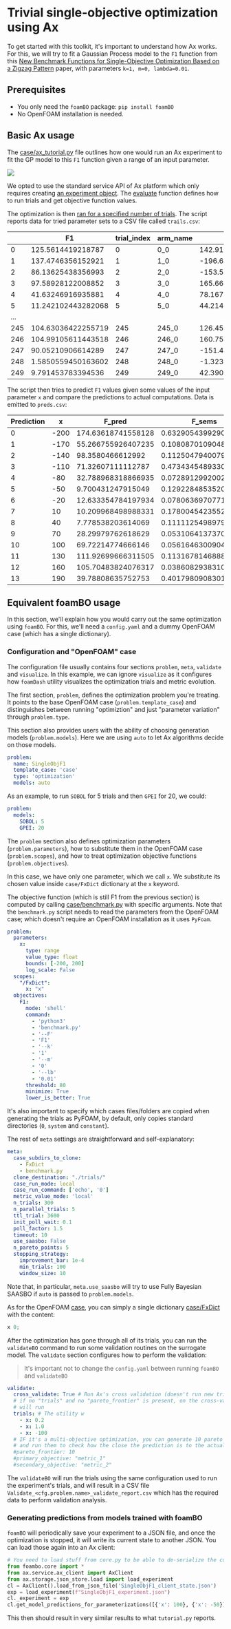 # Trivial single-objective optimization using Ax

To get started with this toolkit, it's important to understand how Ax works. For this,
we will try to fit a Gaussian Process model to the `F1` function from this
[New Benchmark Functions for Single-Objective
Optimization Based on a Zigzag Pattern](https://ieeexplore.ieee.org/stamp/stamp.jsp?tp=&arnumber=9684455)
paper, with parameters `k=1, m=0, lambda=0.01`.

## Prerequisites

- You only need the `foamBO` package: `pip install foamBO`
- No OpenFOAM installation is needed.

## Basic Ax usage

The [case/ax_tutorial.py](case/ax_tutorial.py) file outlines how one would run an Ax experiment to fit
the GP model to this `F1` function given a range of an input parameter.

![](case/F1.png)

We opted to use the standard service API of Ax platform which only requires creating
[an experiment object](case/tutorial.py#L30). The [evaluate](case/tutorial.py#L25) function
defines how to run trials and get objective function values.

The optimization is then [ran for a specified number of trials](case/tutorial.py#L47).
The script reports data for tried parameter sets to a CSV file called `trails.csv`:

|     | F1                 | trial_index | arm_name | x1                  | trial_status | generation_method |
|-----|--------------------|-------------|----------|---------------------|--------------|-------------------|
| 0   | 125.5614419218787  | 0           | 0_0      | 142.91234016418457  | COMPLETED    | Sobol             |
| 1   | 137.4746356152921  | 1           | 1_0      | -196.65845893323421 | COMPLETED    | Sobol             |
| 2   | 86.13625438356993  | 2           | 2_0      | -153.54678109288216 | COMPLETED    | Sobol             |
| 3   | 97.58928122008852  | 3           | 3_0      | 165.66546373069286  | COMPLETED    | Sobol             |
| 4   | 41.63246916935881  | 4           | 4_0      | 78.16772572696209   | COMPLETED    | Sobol             |
| 5   | 11.242102443282068 | 5           | 5_0      | 44.21424820034855   | COMPLETED    | GPEI              |
| ... |                    |             |          |                     |              |                   |
| 245 | 104.63036422255719 | 245         | 245_0    | 126.4579027891159   | COMPLETED    | GPEI              |
| 246 | 104.99105611443518 | 246         | 246_0    | 160.75600646436214  | COMPLETED    | GPEI              |
| 247 | 90.05210906614289  | 247         | 247_0    | -151.47976130247116 | COMPLETED    | GPEI              |
| 248 | 1.5850559450163602 | 248         | 248_0    | -1.3231057673692703 | COMPLETED    | GPEI              |
| 249 | 9.791453783394536  | 249         | 249_0    | 42.39068925380707   | COMPLETED    | GPEI              |

The script then tries to predict `F1` values given some values of the input parameter `x` and compare
the predictions to actual computations. Data is emitted to `preds.csv`:

| Prediction | x    | F_pred             | F_sems               | F                  |
|------------|------|--------------------|----------------------|--------------------|
| 0          | -200 | 174.63618741558128 | 0.6329054399290314   | 175.44945250727628 |
| 1          | -170 | 55.266755926407235 | 0.10808701090481283  | 55.23857491879557  |
| 2          | -140 | 98.3580466612992   | 0.11250479400796494  | 98.3580735569487   |
| 3          | -110 | 71.32607111112787  | 0.4734345489330263   | 71.33040206550703  |
| 4          | -80  | 32.788968318866935 | 0.07289129920023037  | 32.78958246623382  |
| 5          | -50  | 9.700431247915049  | 0.12922848535206222  | 9.589242746631385  |
| 6          | -20  | 12.633354784197934 | 0.07806369707714551  | 12.635374268256818 |
| 7          | 10   | 10.209968498988331 | 0.1780045423552858   | 10.210209848078966 |
| 8          | 40   | 7.778538203614069  | 0.11111254989792205  | 7.5680249530792825 |
| 9          | 70   | 28.29979762618629  | 0.053106413737008674 | 28.30486598718789  |
| 10         | 100  | 69.72214774666146  | 0.05616463009040977  | 69.7002111088937   |
| 11         | 130  | 111.92699666311505 | 0.11316781468888545  | 111.92357036826641 |
| 12         | 160  | 105.70483824076317 | 0.03860829383104423  | 105.69503316665066 |
| 13         | 190  | 39.78808635752753  | 0.40179809083014967  | 39.460772096629526 |

## Equivalent foamBO usage

In this section, we'll explain how you would carry out the same optimization using
`foamBO`. For this, we'll need a `config.yaml` and a dummy OpenFOAM case (which has
a single dictionary).

### Configuration and "OpenFOAM" case

The configuration file usually contains four sections `problem`, `meta`, `validate` and `visualize`.
In this example, we can ignore `visualize` as it configures how `foamDash` utility visualizes
the optimization trials and metric evolution.

The first section, `problem`, defines the optimization problem you're treating.
It points to the base OpenFOAM case (`problem.template_case`) and distinguishes between
running "optimiztion" and just "parameter variation" through `problem.type`.

This section also provides users with the ability of choosing generation models (`problem.models`).
Here we are using `auto` to let Ax algorithms decide on those models.
```yaml
problem:
  name: SingleObjF1
  template_case: 'case'
  type: 'optimization'
  models: auto
```

As an example, to run `SOBOL` for 5 trials and then `GPEI` for 20, we could:
```yaml
problem:
  models:
    SOBOL: 5
    GPEI: 20
```

The `problem` section also defines optimization parameters (`problem.parameters`),
how to substitute them in the OpenFOAM case (`problem.scopes`), and how to
treat optimization objective functions (`problem.objectives`).

In this case, we have only one parameter, which we call `x`. We substitute its chosen
value inside `case/FxDict` dictionary at the `x` keyword.

The objective function (which is still F1 from the previous section) is computed by
calling [case/benchmark.py](case/benchmark.py) with specific arguments. Note that
the `benchmark.py` script needs to read the parameters from the OpenFOAM case; which
doesn't require an OpenFOAM installation as it uses `PyFoam`.

```yaml
problem:
  parameters:
    x:
      type: range
      value_type: float
      bounds: [-200, 200]
      log_scale: False
  scopes:
    "/FxDict":
      x: "x"
  objectives:
    F1:
      mode: 'shell'
      command: 
        - 'python3'
        - 'benchmark.py'
        - '--F'
        - 'F1'
        - '--k'
        - '1'
        - '--m'
        - '0'
        - '--lb'
        - '0.01'
      threshold: 80
      minimize: True
      lower_is_better: True
```

It's also important to specify which cases files/folders are copied when generating
the trials as PyFOAM, by default, only copies standard directories (`0`, `system` and `constant`).

The rest of `meta` settings are straightforward and self-explanatory:
```yaml
meta:
  case_subdirs_to_clone:
    - FxDict
    - benchmark.py
  clone_destination: "./trials/"
  case_run_mode: local
  case_run_command: ['echo', '0']
  metric_value_mode: 'local'
  n_trials: 300
  n_parallel_trials: 5
  ttl_trial: 3600
  init_poll_wait: 0.1
  poll_factor: 1.5
  timeout: 10
  use_saasbo: False
  n_pareto_points: 5
  stopping_strategy:
    improvement_bar: 1e-4
    min_trials: 100
    window_size: 10
```

Note that, in particular, `meta.use_saasbo` will try to use Fully Bayesian SAASBO if `auto` is passed
to `problem.models`.

As for the OpenFOAM [case](case), you can simply a single dictionary [case/FxDict](case/FxDict) with
the content:
```cpp
x 0;
```

After the optimization has gone through all of its trials, you can run the `validateBO` command
to run some validation routines on the surrogate model. The `validate` section configures
how to perform the validation:

> It's important not to change the `config.yaml` between running `foamBO` and `validateBO`

```yaml
validate:
  cross_validate: True # Run Ax's cross validation (doesn't run new trials)
  # if no "trials" and no "pareto_frontier" is present, on the cross-validate from Ax
  # will run
  trials: # The utility w
    - x: 0.2
    - x: 1.0
    - x: -100
  # IF it's a multi-objective optimization, you can generate 10 pareto frontier points
  # and run them to check how the close the prediction is to the actual metric values
  #pareto_frontier: 10
  #primary_objective: "metric_1"
  #secondary_objective: "metric_2"
```

The `validateBO` will run the trials using the same configuration used to run the experiment's trials,
and will result in a CSV file `Validate_<cfg.problem.name>_validate_report.csv` which has the required
data to perform validation analysis.

### Generating predictions from models trained with foamBO

`foamBO` will periodically save your experiment to a JSON file, and once the optimization is
stopped, it will write its current state to another JSON. You can load those again into an Ax client:
```python
# You need to load stuff from core.py to be able to de-serialize the custom runners, metrics, ... etc
from foambo.core import *
from ax.service.ax_client import AxClient
from ax.storage.json_store.load import load_experiment
cl = AxClient().load_from_json_file('SingleObjF1_client_state.json')
exp = load_experiment(f"SingleObjF1_experiment.json")
cl._experiment = exp
cl.get_model_predictions_for_parameterizations([{'x': 100}, {'x': -50}])
```
This then should result in very similar results to what `tutorial.py` reports.
